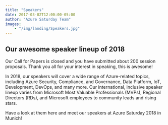```yaml
---
title: "Speakers"
date: 2017-03-02T12:00:00-05:00
author: "Azure Saturday Team"
images: 
    - "/img/landing/Speakers.jpg"
---
```


## Our awesome speaker lineup of 2018 ##

Our Call for Papers is closed and you have submitted about 200 session proposals. Thank you all for your interest in speaking, this is awesome!

In 2018, our speakers will cover a wide range of Azure-related topics, including Azure Security, Compliance, and Governance, Data Platform, IoT, Development, DevOps, and many more. Our international, inclusive speaker lineup varies from Microsoft Most Valuable Professionals (MVPs), Regional Directors (RDs), and Microsoft employees to community leads and rising stars.

Have a look at them here and meet our speakers at Azure Saturday 2018 in Munich!

<script type="text/javascript" src="https://sessionize.com/api/v2/rzyhb9wj/view/speakerwall"></script>